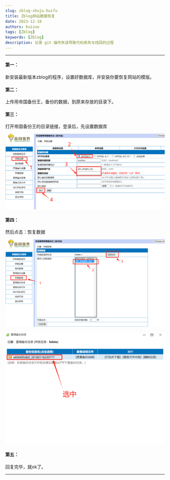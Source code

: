 ```yaml
---
slug: zblog-shuju-huifu
title: Zblog网站数据恢复
date: 2023-12-18
authors: kuizuo
tags: [Zblog]
keywords: [Zblog]
description: 记录 git 操作失误导致代码丢失与找回的过程
---
```

---

#### 第一：

新安装最新版本zblog的程序，设置好数据库，并安装你要恢复网站的模版。

#### 第二：

上传用帝国备份王，备份的数据，到原来存放的目录下。

#### 第三：

打开帝国备份王的目录链接，登录后，先设置数据库

![1711374811955](image/zblog网站数据恢复/1711374811955.png)

#### 第四：

然后点击：恢复数据

![1711374831558](image/zblog网站数据恢复/1711374831558.png)

![1711374838929](image/zblog网站数据恢复/1711374838929.png)

#### 第五：

回复完毕，就ok了。

---
